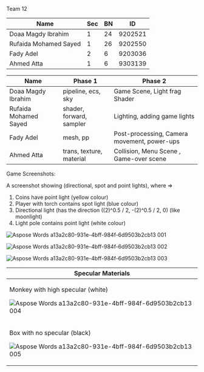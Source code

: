 Team 12



|Name|Sec|BN|ID|
| - | - | - | - |
|Doaa Magdy Ibrahim|1|24|9202521|
|Rufaida Mohamed Sayed|1|26|9202550|
|Fady Adel|2|6|9203036|
|Ahmed Atta|1|6|9303139|



|Name|Phase 1|Phase 2|
| - | - | - |
|Doaa Magdy Ibrahim|pipeline, ecs, sky|Game Scene, Light frag Shader|
|Rufaida Mohamed Sayed|shader, forward, sampler|Lighting, adding game lights|
|Fady Adel|mesh, pp|Post-processing, Camera movement, power-ups|
|Ahmed Atta|trans, texture, material|Collision, Menu Scene , Game-over scene|

Game Screenshots:

A screenshot showing (directional, spot and point lights), where ⇒

1. Coins have point light (yellow colour)
1. Player with torch contains spot light (blue colour)
1. Directional light (has the direction ((2)^0.5 / 2, -(2)^0.5 / 2, 0) (like moonlight)
1. Light pole contains point light (white colour)

![Aspose Words a13a2c80-931e-4bff-984f-6d9503b2cb13 001](https://github.com/Rufaida-Kassem/Wild-Run/assets/68002137/9157691c-2c92-4914-a24f-b12793f765b4)

![Aspose Words a13a2c80-931e-4bff-984f-6d9503b2cb13 002](https://github.com/Rufaida-Kassem/Wild-Run/assets/68002137/604f0876-6b44-4d13-b8ad-9c53fcdf61fb)

![Aspose Words a13a2c80-931e-4bff-984f-6d9503b2cb13 003](https://github.com/Rufaida-Kassem/Wild-Run/assets/68002137/6b5fa3a1-b95e-4c51-be85-dd1b9e2538a0)



|Specular Materials|
| - |
|<p>Monkey with high specular (white)</p><p>![Aspose Words a13a2c80-931e-4bff-984f-6d9503b2cb13 004](https://github.com/Rufaida-Kassem/Wild-Run/assets/68002137/3c313840-1997-4428-b75a-71762bb11d2a)</p>|
|<p>Box with no specular (black)</p><p>![Aspose Words a13a2c80-931e-4bff-984f-6d9503b2cb13 005](https://github.com/Rufaida-Kassem/Wild-Run/assets/68002137/5c7b9876-1baf-47a9-b9a8-23d04718788c)</p>|

